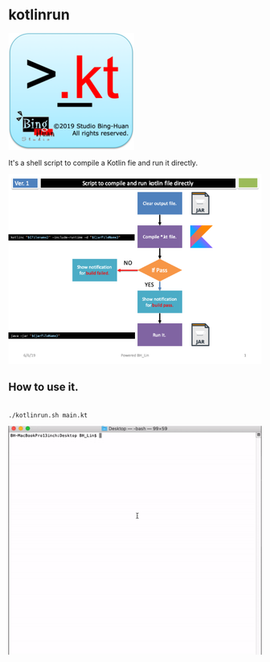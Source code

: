 # kotlinrun
<img style="width:250px" src="./Icon.png"/>

It's a shell script to compile a Kotlin fie and run it directly.

![](./Slide1.png)

## How to use it. 
<code>
./kotlinrun.sh main.kt
</code>

![](./demo.gif)
